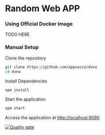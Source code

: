 # Random Web APP

### Using Official Docker Image

TODO HERE

### Manual Setup

Clone the repository

```bash
git clone https://github.com/appsecco/dvna
cd dvna
```

Install Dependencies

```bash
npm install
```

Start the application

```bash
npm start
```
Access the application at [http://localhost:9090](http://localhost:9090)

[![Quality gate](https://sonarcloud.io/api/project_badges/quality_gate?project=naabda92_LOG8100_TP2)](https://sonarcloud.io/summary/new_code?id=naabda92_LOG8100_TP2)
